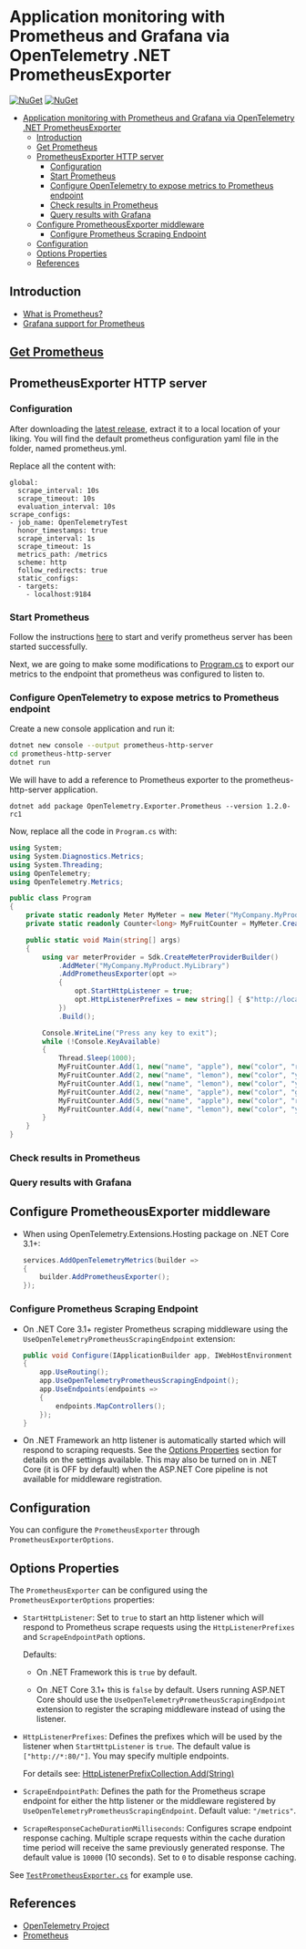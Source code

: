 # Application monitoring with Prometheus and Grafana via OpenTelemetry .NET PrometheusExporter

[![NuGet](https://img.shields.io/nuget/v/OpenTelemetry.Exporter.Prometheus.svg)](https://www.nuget.org/packages/OpenTelemetry.Exporter.Prometheus)
[![NuGet](https://img.shields.io/nuget/dt/OpenTelemetry.Exporter.Prometheus.svg)](https://www.nuget.org/packages/OpenTelemetry.Exporter.Prometheus)

- [Application monitoring with Prometheus and Grafana via OpenTelemetry .NET PrometheusExporter](#application-monitoring-with-prometheus-and-grafana-via-opentelemetry-net-prometheusexporter)
  - [Introduction](#introduction)
  - [Get Prometheus](#get-prometheus)
  - [PrometheusExporter HTTP server](#prometheusexporter-http-server)
    - [Configuration](#configuration)
    - [Start Prometheus](#start-prometheus)
    - [Configure OpenTelemetry to expose metrics to Prometheus endpoint](#configure-opentelemetry-to-expose-metrics-to-prometheus-endpoint)
    - [Check results in Prometheus](#check-results-in-prometheus)
    - [Query results with Grafana](#query-results-with-grafana)
  - [Configure PrometheousExporter middleware](#configure-prometheousexporter-middleware)
    - [Configure Prometheus Scraping Endpoint](#configure-prometheus-scraping-endpoint)
  - [Configuration](#configuration-1)
  - [Options Properties](#options-properties)
  - [References](#references)


## Introduction
* [What is Prometheus?](https://prometheus.io/docs/introduction/overview/)
* [Grafana support for Prometheus](https://prometheus.io/docs/visualization/grafana/#creating-a-prometheus-graph)
## [Get Prometheus](https://prometheus.io/docs/introduction/first_steps/)

## PrometheusExporter HTTP server
### Configuration

After downloading the [latest release](https://prometheus.io/download/), extract it to a local location of your liking. You will find the default prometheus configuration yaml file in the folder, named prometheus.yml. 

Replace all the content with:
```
global:
  scrape_interval: 10s
  scrape_timeout: 10s
  evaluation_interval: 10s
scrape_configs:
- job_name: OpenTelemetryTest
  honor_timestamps: true
  scrape_interval: 1s
  scrape_timeout: 1s
  metrics_path: /metrics
  scheme: http
  follow_redirects: true
  static_configs:
  - targets:
    - localhost:9184
```

### Start Prometheus
Follow the instructions [here](https://prometheus.io/docs/introduction/first_steps/#starting-prometheus) to start and verify prometheus server has been started successfully.

Next, we are going to make some modifications to [Program.cs](../../docs/metrics/getting-started/Program.cs)
to export our metrics to the endpoint that prometheus was configured to listen to.

### Configure OpenTelemetry to expose metrics to Prometheus endpoint 

Create a new console application and run it:

```sh
dotnet new console --output prometheus-http-server
cd prometheus-http-server
dotnet run
```

We will have to add a reference to Prometheus exporter to the prometheus-http-server application.

```shell
dotnet add package OpenTelemetry.Exporter.Prometheus --version 1.2.0-rc1
```

Now, replace all the code in `Program.cs` with:

```csharp
using System;
using System.Diagnostics.Metrics;
using System.Threading;
using OpenTelemetry;
using OpenTelemetry.Metrics;

public class Program
{
    private static readonly Meter MyMeter = new Meter("MyCompany.MyProduct.MyLibrary", "1.0");
    private static readonly Counter<long> MyFruitCounter = MyMeter.CreateCounter<long>("MyFruitCounter");

    public static void Main(string[] args)
    {
        using var meterProvider = Sdk.CreateMeterProviderBuilder()
            .AddMeter("MyCompany.MyProduct.MyLibrary")
            .AddPrometheusExporter(opt =>
            {
                opt.StartHttpListener = true;
                opt.HttpListenerPrefixes = new string[] { $"http://localhost:9184/" };
            })
            .Build();

        Console.WriteLine("Press any key to exit");
        while (!Console.KeyAvailable)
        {
            Thread.Sleep(1000);
            MyFruitCounter.Add(1, new("name", "apple"), new("color", "red"));
            MyFruitCounter.Add(2, new("name", "lemon"), new("color", "yellow"));
            MyFruitCounter.Add(1, new("name", "lemon"), new("color", "yellow"));
            MyFruitCounter.Add(2, new("name", "apple"), new("color", "green"));
            MyFruitCounter.Add(5, new("name", "apple"), new("color", "red"));
            MyFruitCounter.Add(4, new("name", "lemon"), new("color", "yellow"));
        }
    }
}
```
### Check results in Prometheus

### Query results with Grafana


## Configure PrometheousExporter middleware

* When using OpenTelemetry.Extensions.Hosting package on .NET Core 3.1+:

    ```csharp
    services.AddOpenTelemetryMetrics(builder =>
    {
        builder.AddPrometheusExporter();
    });
    ```

### Configure Prometheus Scraping Endpoint

* On .NET Core 3.1+ register Prometheus scraping middleware using the
  `UseOpenTelemetryPrometheusScrapingEndpoint` extension:

    ```csharp
    public void Configure(IApplicationBuilder app, IWebHostEnvironment env)
    {
        app.UseRouting();
        app.UseOpenTelemetryPrometheusScrapingEndpoint();
        app.UseEndpoints(endpoints =>
        {
            endpoints.MapControllers();
        });
    }
    ```

* On .NET Framework an http listener is automatically started which will respond
  to scraping requests. See the [Options Properties](#options-properties)
  section for details on the settings available. This may also be turned on in
  .NET Core (it is OFF by default) when the ASP.NET Core pipeline is not
  available for middleware registration.

## Configuration

You can configure the `PrometheusExporter` through `PrometheusExporterOptions`.

## Options Properties

The `PrometheusExporter` can be configured using the `PrometheusExporterOptions`
properties:

* `StartHttpListener`: Set to `true` to start an http listener which will
  respond to Prometheus scrape requests using the `HttpListenerPrefixes` and
  `ScrapeEndpointPath` options.

  Defaults:

  * On .NET Framework this is `true` by default.

  * On .NET Core 3.1+ this is `false` by default. Users running ASP.NET Core
    should use the `UseOpenTelemetryPrometheusScrapingEndpoint` extension to
    register the scraping middleware instead of using the listener.

* `HttpListenerPrefixes`: Defines the prefixes which will be used by the
  listener when `StartHttpListener` is `true`. The default value is
  `["http://*:80/"]`. You may specify multiple endpoints.

  For details see:
  [HttpListenerPrefixCollection.Add(String)](https://docs.microsoft.com/dotnet/api/system.net.httplistenerprefixcollection.add)

* `ScrapeEndpointPath`: Defines the path for the Prometheus scrape endpoint for
  either the http listener or the middleware registered by
  `UseOpenTelemetryPrometheusScrapingEndpoint`. Default value: `"/metrics"`.

* `ScrapeResponseCacheDurationMilliseconds`: Configures scrape endpoint response
  caching. Multiple scrape requests within the cache duration time period will
  receive the same previously generated response. The default value is `10000`
  (10 seconds). Set to `0` to disable response caching.

See
[`TestPrometheusExporter.cs`](../../examples/Console/TestPrometheusExporter.cs)
for example use.

## References

* [OpenTelemetry Project](https://opentelemetry.io/)
* [Prometheus](https://prometheus.io)
